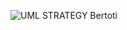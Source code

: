 ![UML STRATEGY Bertoti](https://github.com/pedro11pucci/Bertoti/assets/56747051/8e1cdbe9-a79f-4f26-99f8-869e031c626c)
